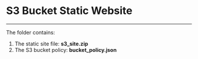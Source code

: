 # S3 Bucket Static Website


---

The folder contains:

1. The static site file: **s3_site.zip**
2. The S3 bucket policy: **bucket_policy.json**